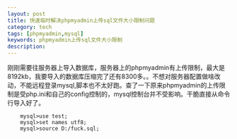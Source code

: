 ```yaml
---
layout: post
title: 快速临时解决phpmyadmin上传sql文件大小限制问题
category: tech
tags: [phpmyadmin,mysql]
keywords: phpmyadmin上传sql文件大小限制
description: 
---
```


刚刚需要往服务器上导入数据库，服务器上的phpmyadmin有上传限制，最大是8192kb，我要导入的数据库压缩完了还有8300多。。不想对服务器配置做啥改动，不能远程登录mysql,脚本也不太好跑。查了一下原来phpmyadmin的上传限制是受php.ini和自己的config控制的，mysql控制台并不受影响。干脆直接从命令行导入好了。

		mysql>use test;
		mysql>set names utf8;
		mysql>source D:/fuck.sql;
		
<!--stackedit_data:
eyJoaXN0b3J5IjpbMTQzMjE1NjY2MywtMTA2NDk0MTUzMF19
-->
